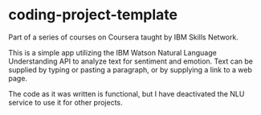 # coding-project-template

Part of a series of courses on Coursera taught by IBM Skills Network.

This is a simple app utilizing the IBM Watson Natural Language Understanding API to analyze text for sentiment and emotion.
Text can be supplied by typing or pasting a paragraph, or by supplying a link to a web page.

The code as it was written is functional, but I have deactivated the NLU service to use it for other projects.
